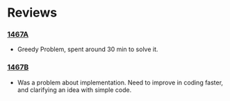 # Reviews 

### [1467A] 
- Greedy Problem, spent around 30 min to solve it.
### [1467B] 
- Was a problem about implementation. Need to improve in coding faster, and clarifying an idea with simple code.

[1467A]: <https://codeforces.com/contest/1467/problem/A>
[1467B]: <https://codeforces.com/contest/1467/problem/B>
